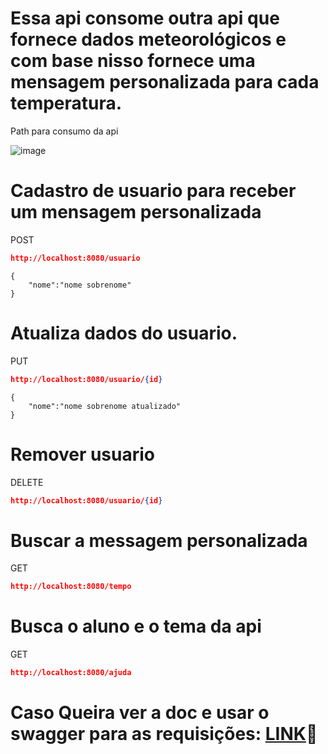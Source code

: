 # Essa api consome outra api que fornece dados meteorológicos e com base nisso fornece uma mensagem personalizada para cada temperatura.
Path para consumo da api

![image](https://github.com/DanielFreitassc/ProjetoIntermediarioBackend/assets/129224303/d19432d2-5644-4d18-8d7c-995eee4d05a9)

# Cadastro de usuario para receber um mensagem personalizada
POST
```json
http://localhost:8080/usuario
```
```
{
    "nome":"nome sobrenome"
}
```
# Atualiza dados do usuario.
PUT
```json
http://localhost:8080/usuario/{id}
```
```
{
    "nome":"nome sobrenome atualizado"
}
```
# Remover usuario
DELETE
```json
http://localhost:8080/usuario/{id}
```
# Buscar a messagem personalizada
GET
```json
http://localhost:8080/tempo
```
# Busca o aluno e o tema da api
GET
```json
http://localhost:8080/ajuda
```
# Caso Queira ver a doc e usar o swagger para as requisições: [LINK](http://localhost:8080/swagger-ui/index.html#/)🚀

